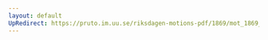 ```yaml
---
layout: default
UpRedirect: https://pruto.im.uu.se/riksdagen-motions-pdf/1869/mot_1869__ak__267.pdf
---
```

